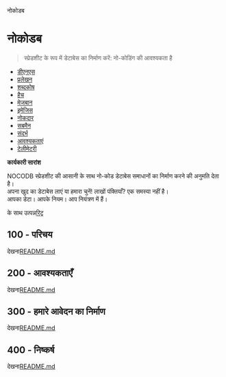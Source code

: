 नोकोडब

# नोकोडब

> स्प्रेडशीट के रूप में डेटाबेस का निर्माण करें: नो-कोडिंग की आवश्यकता है

-   [डीएनएस](./DNS.md)
-   [प्रलेखन](./DOCUMENTATION.md)
-   [शब्दकोष](./GLOSSARY.md)
-   [हैच](./HATCH.md)
-   [मेजबान](./HOSTS.md)
-   [इमेजिस](./IMAGES.md)
-   [नोकदार](./NX.md)
-   [सबमैन](./PODMAN.md)
-   [संदर्भ](./REFERENCES.md)
-   [आवश्यकताएं](./REQUIREMENTS.md)
-   [टेलीमेटरी](./TELEMETRY.md)

**कार्यकारी सारांश**

NOCODB स्प्रेडशीट की आसानी के साथ नो-कोड डेटाबेस समाधानों का निर्माण करने की अनुमति देता है।<br/>अपना खुद का डेटाबेस लाएं या हमारा चुनें! लाखों पंक्तियाँ? एक समस्या नहीं है।<br/>आपका डेटा। आपके नियम। आप नियंत्रण में हैं।

के साथ उत्पन्न[रिट्र](https://app.rytr.me)

## 100 - परिचय

देखना[README.md](./100/README.md)

## 200 - आवश्यकताएँ

देखना[README.md](./200/README.md)

## 300 - हमारे आवेदन का निर्माण

देखना[README.md](./300/README.md)

## 400 - निष्कर्ष

देखना[README.md](./400/README.md)
